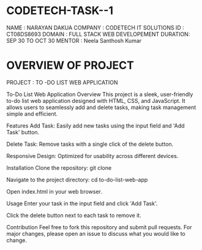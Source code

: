 # CODETECH-TASK--1
NAME : NARAYAN DAKUA
COMPANY : CODETECH IT SOLUTIONS 
ID : CT08DS8693
DOMAIN : FULL STACK WEB DEVELOPEMENT 
DURATION: SEP 30 TO OCT 30
MENTOR : Neela Santhosh Kumar 


# OVERVIEW OF PROJECT 
PROJECT : TO -DO LIST WEB APPLICATION

To-Do List Web Application
Overview
This project is a sleek, user-friendly to-do list web application designed with HTML, CSS, and JavaScript. It allows users to seamlessly add and delete tasks, making task management simple and efficient.

Features
Add Task: Easily add new tasks using the input field and 'Add Task' button.

Delete Task: Remove tasks with a single click of the delete button.

Responsive Design: Optimized for usability across different devices.

Installation
Clone the repository: git clone <repository-url>

Navigate to the project directory: cd to-do-list-web-app

Open index.html in your web browser.

Usage
Enter your task in the input field and click 'Add Task'.

Click the delete button next to each task to remove it.

Contribution
Feel free to fork this repository and submit pull requests. For major changes, please open an issue to discuss what you would like to change.
